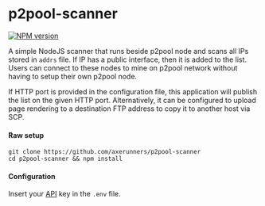 p2pool-scanner
==============
[![NPM version](https://img.shields.io/npm/v/@axerunners/p2pool-scanner.svg)](https://npmjs.org/package/@axerunners/p2pool-scanner)

A simple NodeJS scanner that runs beside p2pool node and scans all IPs stored in `addrs` file. If IP has a public interface, then it is added to the list.  Users can connect to these nodes to mine on p2pool network without having to setup their own p2pool node.

If HTTP port is provided in the configuration file, this application will publish the list on the given HTTP port.  Alternatively, it can be configured to upload page rendering to a destination FTP address to copy it to another host via SCP.

#### Raw setup

```
git clone https://github.com/axerunners/p2pool-scanner
cd p2pool-scanner && npm install
```

#### Configuration

Insert your [API](https://ipstack.com) key in the `.env` file.
